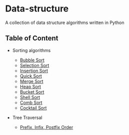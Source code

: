 # Data-structure
A collection of data structure algorithms written in Python

## Table of Content 
* Sorting algorithms
  * [Bubble Sort](https://github.com/DurantSim/Data-structure/blob/master/sorting%20algorithm/Bubble%20Sort.py)
  * [Selection Sort](https://github.com/DurantSim/Data-structure/blob/master/sorting%20algorithm/Selection%20Sort.py)
  * [Insertion Sort](https://github.com/DurantSim/Data-structure/blob/master/sorting%20algorithm/Insertion%20Sort.py)
  * [Quick Sort](https://github.com/DurantSim/Data-structure/blob/master/sorting%20algorithm/Quick%20Sort.py)
  * [Merge Sort](https://github.com/DurantSim/Data-structure/blob/master/sorting%20algorithm/Merge%20Sort.py)
  * [Heap Sort](https://github.com/DurantSim/Data-structure/blob/master/sorting%20algorithm/Heap%20Sort.py)
  * [Bucket Sort](https://github.com/DurantSim/Data-structure/blob/master/sorting%20algorithm/Bucket%20Sort.py)
  * [Shell Sort](https://github.com/DurantSim/Data-structure/blob/master/sorting%20algorithm/Shell%20sort.py)
  * [Comb Sort](https://github.com/DurantSim/Data-structure/blob/master/sorting%20algorithm/Comb%20Sort.py)
  * [Cocktail Sort](https://github.com/DurantSim/Data-structure/blob/master/sorting%20algorithm/Cocktail%20Sort.py)

* Tree Traversal
  * [Prefix, Infix, Postfix Order](https://github.com/DurantSim/Data-structure/blob/master/Traversal/Tree%20Traversal.py)
